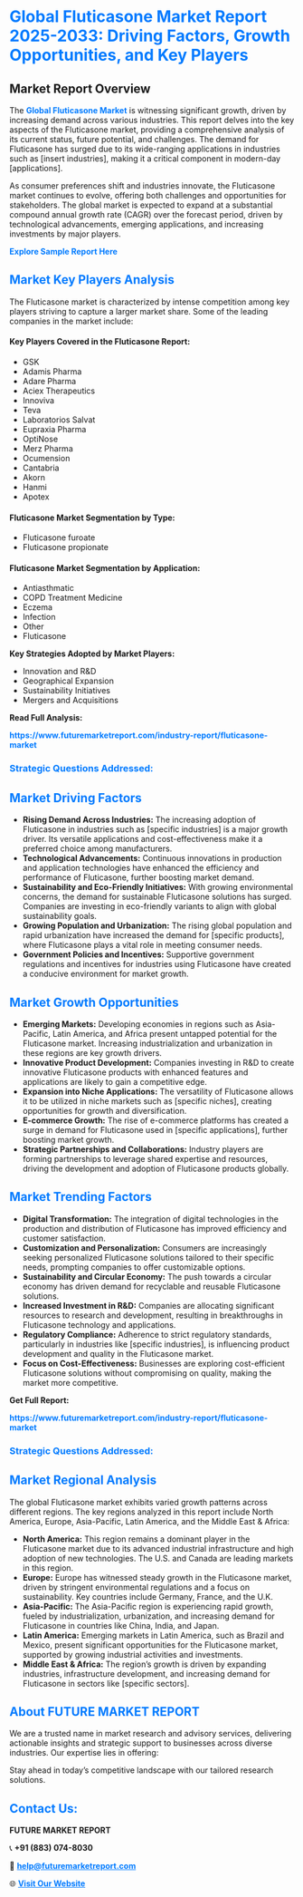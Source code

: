 <h1 style="color: #007BFF;">Global Fluticasone Market Report 2025-2033: Driving Factors, Growth Opportunities, and Key Players</h1>

<section id="overview">
<h2>Market Report Overview</h2>
<p>The <a href="https://www.futuremarketreport.com/industry-report/fluticasone-market" style="color: #007BFF; text-decoration: none;"><strong>Global Fluticasone Market</strong></a> is witnessing significant growth, driven by increasing demand across various industries. This report delves into the key aspects of the Fluticasone market, providing a comprehensive analysis of its current status, future potential, and challenges. The demand for Fluticasone has surged due to its wide-ranging applications in industries such as [insert industries], making it a critical component in modern-day [applications].</p>
<p>As consumer preferences shift and industries innovate, the Fluticasone market continues to evolve, offering both challenges and opportunities for stakeholders. The global market is expected to expand at a substantial compound annual growth rate (CAGR) over the forecast period, driven by technological advancements, emerging applications, and increasing investments by major players.</p>
</section>

<section id="overview">
<p><a href="https://www.futuremarketreport.com/request-sample/reportId=125627" style="color: #007BFF; text-decoration: none;"><strong>Explore Sample Report Here</strong></a></p>
</section>

<section id="key-players">
<h2 style="color: #007BFF;">Market Key Players Analysis</h2>
<p>The Fluticasone market is characterized by intense competition among key players striving to capture a larger market share. Some of the leading companies in the market include:</p>
<h4>Key Players Covered in the Fluticasone Report:</h4>
<ul><li>GSK</li><li>Adamis Pharma</li><li>Adare Pharma</li><li>Aciex Therapeutics</li><li>Innoviva</li><li>Teva</li><li>Laboratorios Salvat</li><li>Eupraxia Pharma</li><li>OptiNose</li><li>Merz Pharma</li><li>Ocumension</li><li>Cantabria</li><li>Akorn</li><li>Hanmi</li><li>Apotex</li></ul>
<h4>Fluticasone Market Segmentation by Type:</h4>
<ul><li>Fluticasone furoate</li><li>Fluticasone propionate</li></ul>

<h4>Fluticasone Market Segmentation by Application:</h4>
<ul><li>Antiasthmatic</li><li>COPD Treatment Medicine</li><li>Eczema</li><li>Infection</li><li>Other</li><li>Fluticasone</li></ul>
<p><strong>Key Strategies Adopted by Market Players:</strong></p>
<ul>
<li>Innovation and R&D</li>
<li>Geographical Expansion</li>
<li>Sustainability Initiatives</li>
<li>Mergers and Acquisitions</li>
</ul>
</section>

<section>
<p><strong>Read Full Analysis: </strong></p><a href="https://www.futuremarketreport.com/industry-report/fluticasone-market" style="color: #007BFF; text-decoration: none;"><strong>https://www.futuremarketreport.com/industry-report/fluticasone-market</strong></a>
<h3 style="color: #007BFF;">Strategic Questions Addressed:</h3>
</section>

<section id="driving-factors">
<h2 style="color: #007BFF;">Market Driving Factors</h2>
<ul>
<li><strong>Rising Demand Across Industries:</strong> The increasing adoption of Fluticasone in industries such as [specific industries] is a major growth driver. Its versatile applications and cost-effectiveness make it a preferred choice among manufacturers.</li>
<li><strong>Technological Advancements:</strong> Continuous innovations in production and application technologies have enhanced the efficiency and performance of Fluticasone, further boosting market demand.</li>
<li><strong>Sustainability and Eco-Friendly Initiatives:</strong> With growing environmental concerns, the demand for sustainable Fluticasone solutions has surged. Companies are investing in eco-friendly variants to align with global sustainability goals.</li>
<li><strong>Growing Population and Urbanization:</strong> The rising global population and rapid urbanization have increased the demand for [specific products], where Fluticasone plays a vital role in meeting consumer needs.</li>
<li><strong>Government Policies and Incentives:</strong> Supportive government regulations and incentives for industries using Fluticasone have created a conducive environment for market growth.</li>
</ul>
</section>

<section id="growth-opportunities">
<h2 style="color: #007BFF;">Market Growth Opportunities</h2>
<ul>
<li><strong>Emerging Markets:</strong> Developing economies in regions such as Asia-Pacific, Latin America, and Africa present untapped potential for the Fluticasone market. Increasing industrialization and urbanization in these regions are key growth drivers.</li>
<li><strong>Innovative Product Development:</strong> Companies investing in R&D to create innovative Fluticasone products with enhanced features and applications are likely to gain a competitive edge.</li>
<li><strong>Expansion into Niche Applications:</strong> The versatility of Fluticasone allows it to be utilized in niche markets such as [specific niches], creating opportunities for growth and diversification.</li>
<li><strong>E-commerce Growth:</strong> The rise of e-commerce platforms has created a surge in demand for Fluticasone used in [specific applications], further boosting market growth.</li>
<li><strong>Strategic Partnerships and Collaborations:</strong> Industry players are forming partnerships to leverage shared expertise and resources, driving the development and adoption of Fluticasone products globally.</li>
</ul>
</section>

<section id="trending-factors">
<h2 style="color: #007BFF;">Market Trending Factors</h2>
<ul>
<li><strong>Digital Transformation:</strong> The integration of digital technologies in the production and distribution of Fluticasone has improved efficiency and customer satisfaction.</li>
<li><strong>Customization and Personalization:</strong> Consumers are increasingly seeking personalized Fluticasone solutions tailored to their specific needs, prompting companies to offer customizable options.</li>
<li><strong>Sustainability and Circular Economy:</strong> The push towards a circular economy has driven demand for recyclable and reusable Fluticasone solutions.</li>
<li><strong>Increased Investment in R&D:</strong> Companies are allocating significant resources to research and development, resulting in breakthroughs in Fluticasone technology and applications.</li>
<li><strong>Regulatory Compliance:</strong> Adherence to strict regulatory standards, particularly in industries like [specific industries], is influencing product development and quality in the Fluticasone market.</li>
<li><strong>Focus on Cost-Effectiveness:</strong> Businesses are exploring cost-efficient Fluticasone solutions without compromising on quality, making the market more competitive.</li>
</ul>
</section>

<section>
<p><strong>Get Full Report: </strong></p><a href="https://www.futuremarketreport.com/industry-report/fluticasone-market" style="color: #007BFF; text-decoration: none;"><strong>https://www.futuremarketreport.com/industry-report/fluticasone-market</strong></a>
<h3 style="color: #007BFF;">Strategic Questions Addressed:</h3>
</section>


<section id="regional-analysis">
<h2 style="color: #007BFF;">Market Regional Analysis</h2>
<p>The global Fluticasone market exhibits varied growth patterns across different regions. The key regions analyzed in this report include North America, Europe, Asia-Pacific, Latin America, and the Middle East & Africa:</p>
<ul>
<li><strong>North America:</strong> This region remains a dominant player in the Fluticasone market due to its advanced industrial infrastructure and high adoption of new technologies. The U.S. and Canada are leading markets in this region.</li>
<li><strong>Europe:</strong> Europe has witnessed steady growth in the Fluticasone market, driven by stringent environmental regulations and a focus on sustainability. Key countries include Germany, France, and the U.K.</li>
<li><strong>Asia-Pacific:</strong> The Asia-Pacific region is experiencing rapid growth, fueled by industrialization, urbanization, and increasing demand for Fluticasone in countries like China, India, and Japan.</li>
<li><strong>Latin America:</strong> Emerging markets in Latin America, such as Brazil and Mexico, present significant opportunities for the Fluticasone market, supported by growing industrial activities and investments.</li>
<li><strong>Middle East & Africa:</strong> The region’s growth is driven by expanding industries, infrastructure development, and increasing demand for Fluticasone in sectors like [specific sectors].</li>
</ul>
</section>

<footer>
<h2 style="color: #007BFF;">About FUTURE MARKET REPORT</h2>
<p>We are a trusted name in market research and advisory services, delivering actionable insights and strategic support to businesses across diverse industries. Our expertise lies in offering:</p>

<p>Stay ahead in today’s competitive landscape with our tailored research solutions.</p>

<h2 style="color: #007BFF;">Contact Us:</h2>
<p><strong>FUTURE MARKET REPORT</strong></p>
<p>📞 <strong>+91 (883) 074-8030</strong></p>
<p>📧 <strong><a href="mailto:help@futuremarketreport.com" style="color: #007BFF;">help@futuremarketreport.com</a></strong></p>
<p>🌐 <strong><a href="https://www.futuremarketreport.com/" style="color: #007BFF;">Visit Our Website</a></strong></p>
</footer>